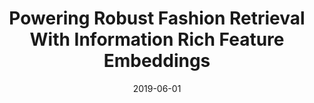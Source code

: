 ---
title: "Powering Robust Fashion Retrieval With Information Rich Feature Embeddings"
collection: publications
permalink: /publication
excerpt: '<b>Best Paper Award</b> at IEEE Computer Vision and Pattern Recognition Workshop (Fashion and Subjective Search)'
date: 2019-06-01
venue: 'CVPR 2019, Long Beach'
paperurl: 'http://openaccess.thecvf.com/content_CVPRW_2019/papers/FFSS-USAD/Chopra_Powering_Robust_Fashion_Retrieval_With_Information_Rich_Feature_Embeddings_CVPRW_2019_paper.pdf'
citation: 'Ayush Chopra*, Abhishek Sinha*, <b>Hiresh Gupta*</b>, Mausoom Sarkar*, Balaji Krishnamurthy'
---